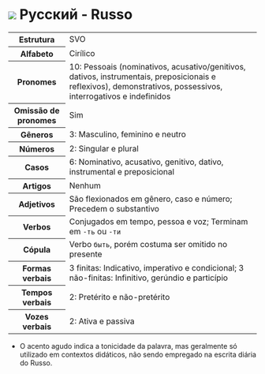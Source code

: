 # <img src="https://flagsapi.com/RU/flat/32.png"> Русский - Russo

<table>
	<tr>
		<th>Estrutura</th>
		<td>SVO</td>
	</tr>
	<tr>
		<th>Alfabeto</th>
		<td>Cirílico</td>
	</tr>
	<tr>
		<th>Pronomes</th>
		<td>10: Pessoais (nominativos, acusativo/genitivos, dativos, instrumentais, preposicionais e reflexivos), demonstrativos, possessivos, interrogativos e indefinidos</td>
	</tr>
	<tr>
		<th>Omissão de pronomes</th>
		<td>Sim</td>
	</tr>
	<tr>
		<th>Gêneros</th>
		<td>3: Masculino, feminino e neutro</td>
	</tr>
	<tr>
		<th>Números</th>
		<td>2: Singular e plural</td>
	</tr>
	<tr>
		<th>Casos</th>
		<td>6: Nominativo, acusativo, genitivo, dativo, instrumental e preposicional</td>
	</tr>
	<tr>
		<th>Artigos</th>
		<td>Nenhum</td>
	</tr>
	<tr>
		<th>Adjetivos</th>
		<td>São flexionados em gênero, caso e número; Precedem o substantivo</td>
	</tr>
	<tr>
		<th>Verbos</th>
		<td>Conjugados em tempo, pessoa e voz; Terminam em <code>-ть</code> ou <code>-ти</code></td>
	</tr>
	<tr>
		<th>Cópula</th>
		<td>Verbo <code>быть</code>, porém costuma ser omitido no presente</td>
	</tr>
	<tr>
		<th>Formas verbais</th>
		<td>3 finitas: Indicativo, imperativo e condicional; 3 não-finitas: Infinitivo, gerúndio e particípio</td>
	</tr>
	<tr>
		<th>Tempos verbais</th>
		<td>2: Pretérito e não-pretérito</td>
	</tr>
	<tr>
		<th>Vozes verbais</th>
		<td>2: Ativa e passiva</td>
	</tr>
</table>

-   O acento agudo indica a tonicidade da palavra, mas geralmente só utilizado em contextos didáticos, não sendo empregado na escrita diária do Russo.
